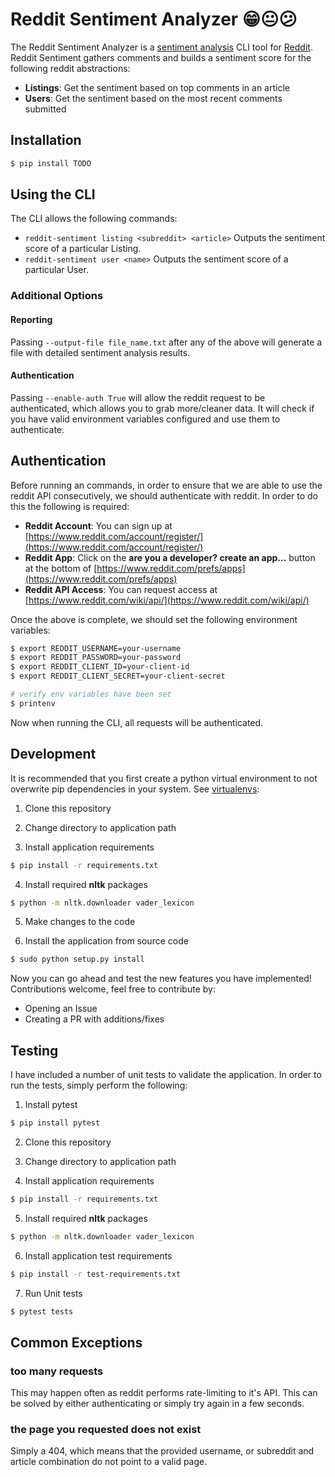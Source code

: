 # Reddit Sentiment Analyzer 😁😐😕

The Reddit Sentiment Analyzer is a [sentiment analysis](https://en.wikipedia.org/wiki/Sentiment_analysis) CLI tool for [Reddit](https://www.reddit.com/). Reddit Sentiment gathers comments and builds a sentiment score for the following reddit abstractions:

- **Listings**: Get the sentiment based on top comments in an article
- **Users**:  Get the sentiment based on the most recent comments submitted

## Installation ##

```bash
$ pip install TODO
```

## Using the CLI ##

The CLI allows the following commands:

- `reddit-sentiment listing <subreddit> <article>` Outputs the sentiment score of a particular Listing.
- `reddit-sentiment user <name>` Outputs the sentiment score of a particular User.

### Additional Options ###

#### Reporting ####

Passing `--output-file file_name.txt` after any of the above will generate a file with detailed sentiment analysis results.

#### Authentication ####

Passing `--enable-auth True` will allow the reddit request to be authenticated, which allows you to grab more/cleaner data. It will check if you have valid environment variables configured and use them to authenticate.

## Authentication ##

Before running an commands, in order to ensure that we are able to use the reddit API consecutively, we should authenticate with reddit. In order to do this the following is required:

- **Reddit Account**: You can sign up at [https://www.reddit.com/account/register/](https://www.reddit.com/account/register/)
- **Reddit App**: Click on the **are you a developer? create an app...** button at the bottom of [https://www.reddit.com/prefs/apps](https://www.reddit.com/prefs/apps)
- **Reddit API Access**: You can request access at [https://www.reddit.com/wiki/api/](https://www.reddit.com/wiki/api/)

Once the above is complete, we should set the following environment variables:

```bash
$ export REDDIT_USERNAME=your-username
$ export REDDIT_PASSWORD=your-password
$ export REDDIT_CLIENT_ID=your-client-id
$ export REDDIT_CLIENT_SECRET=your-client-secret

# verify env variables have been set
$ printenv
```

Now when running the CLI, all requests will be authenticated.

## Development ##

It is recommended that you first create a python virtual environment to not overwrite pip dependencies in your system. See [virtualenvs](http://docs.python-guide.org/en/latest/dev/virtualenvs/):

1. Clone this repository

2. Change directory to application path

3. Install application requirements

```bash
$ pip install -r requirements.txt
```

4. Install required **nltk** packages

```bash
$ python -m nltk.downloader vader_lexicon
```

5. Make changes to the code

6. Install the application from source code

```bash
$ sudo python setup.py install
```

Now you can go ahead and test the new features you have implemented! Contributions welcome, feel free to contribute by:

- Opening an Issue
- Creating a PR with additions/fixes

## Testing ##

I have included a number of unit tests to validate the application. In order to run the tests, simply perform the following:

1. Install pytest

```bash
$ pip install pytest
```

2. Clone this repository

3. Change directory to application path

4. Install application requirements

```bash
$ pip install -r requirements.txt
```

5. Install required **nltk** packages

```bash
$ python -m nltk.downloader vader_lexicon
```

6. Install application test requirements

```bash
$ pip install -r test-requirements.txt
```

7. Run Unit tests

```bash
$ pytest tests
```

## Common Exceptions ##

### too many requests ###

This may happen often as reddit performs rate-limiting to it's API. This can be solved by either authenticating or simply try again in a few seconds.

### the page you requested does not exist ###

Simply a 404, which means that the provided username, or subreddit and article combination do not point to a valid page.